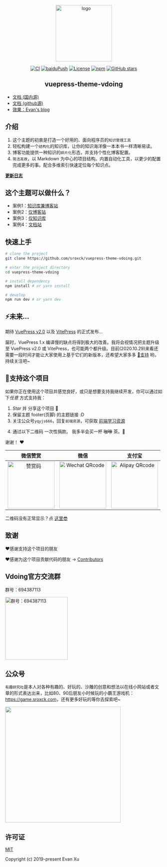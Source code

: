 <p align="center"><a href="https://sroxck.com/" target="_blank" rel="noopener noreferrer"><img width="180" src="https://cdn.jsdelivr.net/gh/sroxck/image_store/blog/20200409124835.png" alt="logo"></a></p>

<p align="center">
  <a href="https://github.com/sroxck/vuepress-theme-vdoing/actions?query=workflow%3ACI"><img src="https://github.com/sroxck/vuepress-theme-vdoing/workflows/CI/badge.svg" alt="CI"></a>
  <a href="https://github.com/sroxck/vuepress-theme-vdoing/actions?query=workflow%3AbaiduPush"><img src="https://github.com/sroxck/vuepress-theme-vdoing/workflows/baiduPush/badge.svg" alt="baiduPush"></a>
  <a href="https://github.com/sroxck/vuepress-theme-vdoing/blob/master/LICENSE"><img src="https://img.shields.io/github/license/sroxck/vuepress-theme-vdoing
" alt="License"></a>
  <a href="https://www.npmjs.com/package/vuepress-theme-vdoing"><img alt="npm" src="https://img.shields.io/npm/v/vuepress-theme-vdoing"></a>
  <a href="https://github.com/sroxck/vuepress-theme-vdoing/stargazers"><img src="https://img.shields.io/github/stars/sroxck/vuepress-theme-vdoing?logo=ReverbNation&logoColor=rgba(255,255,255,.6)" alt="GitHub stars"></a>



</p>

<h2 align="center">vuepress-theme-vdoing</h2>

* [文档 (国内源)](https://doc.sroxck.com/)
* [文档 (github源)](https://sroxck.github.io/vuepress-theme-vdoing-doc/)
* [效果：Evan's blog](https://sroxck.com/)


## 介绍
1. 这个主题的初衷是打造一个好用的、面向程序员的`知识管理工具`
2. 轻松构建一个`结构化`的知识库，让你的知识海洋像一本本书一样清晰易读。
3. 博客功能提供一种知识的`碎片化`形态，并支持个性化博客配置。
4. `简洁高效`，以 Markdown 为中心的项目结构。内置自动化工具，以更少的配置完成更多的事。配合多维索引快速定位每个知识点。

[**更新日志**](https://github.com/sroxck/vuepress-theme-vdoing/releases)

## 这个主题可以做什么？
* 案例1：[知识库兼博客站](https://sroxck.com/)
* 案例2：[仅博客站](https://sroxck.github.io/vdoing-demo-blog/)
* 案例3：[仅知识库](https://sroxck.github.io/vdoing-demo-repository/)
* 案例4：[文档站](https://sroxck.github.io/vuepress-theme-vdoing-doc/)


## 快速上手

```bash
# clone the project
git clone https://github.com/sroxck/vuepress-theme-vdoing.git

# enter the project directory
cd vuepress-theme-vdoing

# install dependency
npm install # or yarn install

# develop
npm run dev # or yarn dev
```
## ⚡️未来...


期待 [VuePress v2.0](https://github.com/vuepress/vuepress-next) 以及 [VitePress](https://github.com/vuejs/vitepress) 的正式发布...

届时，VuePress 1.x 编译慢的缺点将得到极大的改善。我将会视情况把主题升级至 VuePress v2.0 或 VitePress，也可能两个都升级。目前(2020.10.29)来看还需要一段时间才能让大家使用上基于它们的新版本，还希望大家多多 [:sparkling_heart:支持](https://doc.sroxck.com/pages/1b12ed/) 哟，持续关注吧~

## :sparkling_heart:支持这个项目

如果你正在使用这个项目并感觉良好，或只是想要支持我继续开发，你可以通过如下*任意* 方式支持我：

1. *Star* 并 分享这个项目 :rocket:
2. 保留主题 footer(页脚) 的主题链接 :D
3. 关注公众号`yqyjs666`，回复`前端资源`，可获取 [前端学习资源](https://github.com/sroxck/blog-gitalk-comment/wiki/Front-end-Study)
<!-- 4. 轻轻点击一次页面广告 ✨ -->
4. 通过以下二维码 一次性捐款。 我多半会买一杯 ~~咖啡~~ 茶。:tea:

谢谢！ :heart:

| 微信赞赏 | 微信 | 支付宝 |
| :---: | :---: | :---: |
| <img src="https://cdn.jsdelivr.net/gh/sroxck/image_store/blog/20200523131533.jpg" alt="赞赏码" width=150> | <img src="https://cdn.jsdelivr.net/gh/sroxck/image_store/blog/20200410113708.jpg" alt="Wechat QRcode" width=150>| <img src="https://cdn.jsdelivr.net/gh/sroxck/image_store/blog/20200410113707.jpg" alt="Alipay QRcode" width=150> |

二维码没有正常显示？点 [这里😎](https://doc.sroxck.com/pages/1b12ed/)

## 致谢
:heart:感谢支持这个项目的朋友

:heart:感谢为这个项目贡献代码的朋友 → [Contributors](https://github.com/sroxck/vuepress-theme-vdoing/graphs/contributors)

## Vdoing官方交流群
群号：694387113

<img src="https://cdn.jsdelivr.net/gh/sroxck/image_store/blog/20200712122307.jpg" alt="群号：694387113" width="200">

## 公众号
`有趣研究社`是本人对各种有趣的、好玩的、沙雕的创意和想法以在线小网站或者文章的形式表达出来，比如80、90后朋友小时候玩的小霸王游戏机：<https://game.sroxck.com>，还有更多好玩的等你去探索吧~

<img src="https://cdn.jsdelivr.net/gh/sroxck/image_store@master/blog/扫码_搜索联合传播样式-标准色版.1wp8gd1mhjhc.jpg"  style="width:370px;" />
<!-- <img src="https://cdn.jsdelivr.net/gh/sroxck/image_store@master/blog/qrcode.zdqv9mlfc0g.jpg"  style="width:30%;" /> -->

## 许可证
[MIT](https://github.com/sroxck/vuepress-theme-vdoing/blob/master/LICENSE)

Copyright (c) 2019-present Evan Xu
